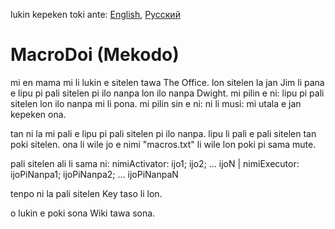 lukin kepeken toki ante: [English](../master/README.md "View in English"), [Русский](../master/README.ru_ru.md "Смотреть на русском")

# MacroDoi (Mekodo)
mi en mama mi li lukin e sitelen tawa The Office. lon sitelen la jan Jim li pana e lipu pi pali sitelen pi ilo nanpa lon ilo nanpa Dwight. mi pilin e ni: lipu pi pali sitelen lon ilo nanpa mi li pona. mi pilin sin e ni: ni li musi: mi utala e jan kepeken ona.

tan ni la mi pali e lipu pi pali sitelen pi ilo nanpa. lipu li pali e pali sitelen tan poki sitelen. ona li wile jo e nimi "macros.txt" li wile lon poki pi sama mute.

pali sitelen ali li sama ni:
nimiActivator: ijo1; ijo2; ... ijoN | nimiExecutor: ijoPiNanpa1; ijoPiNanpa2; ... ijoPiNanpaN

tenpo ni la pali sitelen Key taso li lon.

o lukin e poki sona Wiki tawa sona.
